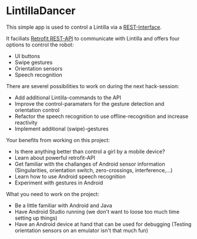 LintillaDancer
==============

This simple app is used to control a Lintilla via a [REST-Interface](https://github.com/ERNICommunity/lintilla-embedded/wiki/REST%20API).

It faciliats [Retrofit REST-API](http://square.github.io/retrofit/) to communicate with Lintilla and offers four options to control the robot:

* UI buttons
* Swipe gestures
* Orientation sensors
* Speech recognition

There are severel possibilities to work on during the next hack-session:

* Add additional Lintilla-commands to the API
* Improve the control-paramaters for the gesture detection and orientation control
* Refactor the speech recognition to use offline-recognition and increase reactivity
* Implement additional (swipe)-gestures

Your benefits from working on this project:

* Is there anything better than control a girl by a mobile device?
* Learn about powerful retrofit-API
* Get familiar with the challanges of Android sensor information (Singularities, orientation switch, zero-crossings, interference,...)
* Learn how to use Android speech recognition
* Experiment with gestures in Android

What you need to work on the project:

* Be a little familiar with Android and Java
* Have Android Studio running (we don't want to loose too much time setting up things)
* Have an Android device at hand that can be used for debugging (Testing orientation sensors on an emulator isn't that much fun)

